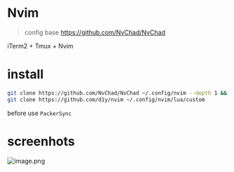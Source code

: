 # Nvim

> config base https://github.com/NvChad/NvChad

iTerm2 + Tmux + Nvim

# install

```bash
git clone https://github.com/NvChad/NvChad ~/.config/nvim --depth 1 && nvim
git clone https://github.com/d1y/nvim ~/.config/nvim/lua/custom
```
before use `PackerSync`

# screenhots

![image.png](https://s2.loli.net/2023/02/27/bGlPk384wtBLijp.png)
